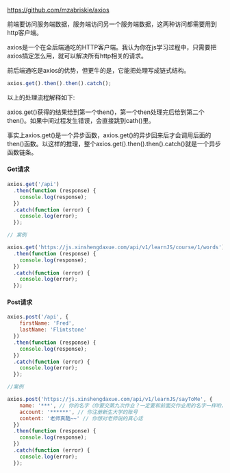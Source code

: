 
https://github.com/mzabriskie/axios

前端要访问服务端数据，服务端访问另一个服务端数据，这两种访问都需要用到http客户端。

axios是一个在全后端通吃的HTTP客户端。我认为你在js学习过程中，只需要把axios搞定怎么用，就可以解决所有http相关的请求。

前后端通吃是axios的优势，但更牛的是，它能把处理写成链式结构。
```javascript
axios.get().then().then().catch();
```
以上的处理流程解释如下:

axios.get()获得的结果给到第一个then()，第一个then处理完后给到第二个then()。如果中间过程发生错误，会直接跳到cath()里。

事实上axios.get()是一个异步函数，axios.get()的异步回来后才会调用后面的then()函数。以这样的推理，整个axios.get().then().then().catch()就是一个异步函数链条。


#### Get请求
```javascript
axios.get('/api')
  .then(function (response) {
    console.log(response);
  })
  .catch(function (error) {
    console.log(error);
  });
```
```javascript
// 案例

axios.get('https://js.xinshengdaxue.com/api/v1/learnJS/course/1/words')
  .then(function (response) {
    console.log(response);
  })
  .catch(function (error) {
    console.log(error);
  });
```
#### Post请求
```javascript
axios.post('/api', {
    firstName: 'Fred',
    lastName: 'Flintstone'
  })
  .then(function (response) {
    console.log(response);
  })
  .catch(function (error) {
    console.log(error);
  });
```
```javascript
//案例

axios.post('https://js.xinshengdaxue.com/api/v1/learnJS/sayToMe', {
    name: '***', // 你的名字（你要交第九次作业？一定要和前面交作业用的名字一样哟，否则我没办法统计你的作业次数）
    account: '******', // 你注册新生大学的账号
    content: '老师真酷~~' // 你想对老师说的真心话
  })
  .then(function (response) {
    console.log(response);
  })
  .catch(function (error) {
    console.log(error);
  });
```

